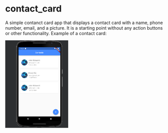 # contact_card

A simple contanct card app that displays a contact card with a name, phone number, email, and a picture.
It is a starting point without any action buttons or other functionality.
Example of a contact card:





<img src="assets/screenshot.png" width="200">
